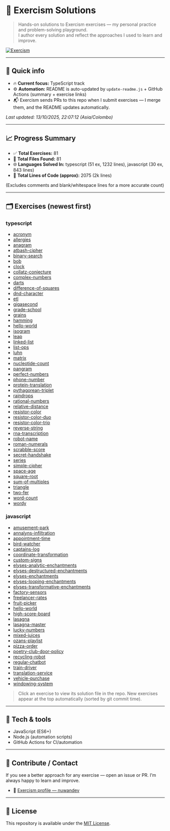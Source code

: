 # 🧠 Exercism Solutions

> Hands-on solutions to Exercism exercises — my personal practice and problem-solving playground.  
> I author every solution and reflect the approaches I used to learn and improve.

[![Exercism](https://img.shields.io/badge/Exercism-nuwandev-blue)](https://exercism.org/profiles/nuwandev)

---

## 🔎 Quick info

- 🔥 **Current focus:** TypeScript track  
- ⚙️ **Automation:** README is auto-updated by `update-readme.js` + GitHub Actions (summary + exercise links)  
- 📬 Exercism sends PRs to this repo when I submit exercises — I merge them, and the README updates automatically.

<!-- UPDATED_AT -->
_Last updated: 13/10/2025, 22:07:12 (Asia/Colombo)_
<!-- /UPDATED_AT -->

---

## 📈 Progress Summary

<!-- STATS_START -->
- ✅ **Total Exercises:** 81
- 📁 **Total Files Found:** 81
- 🌐 **Languages Solved In:** typescript (51 ex, 1232 lines), javascript (30 ex, 843 lines)
- 🧾 **Total Lines of Code (approx):** 2075 (2k lines)
<!-- STATS_END -->
(Excludes comments and blank/whitespace lines for a more accurate count)

---

## 🗂 Exercises (newest first)

<!-- EXERCISES_START -->

### typescript

- [acronym](./solutions/typescript/acronym/1/acronym.ts)
- [allergies](./solutions/typescript/allergies/1/allergies.ts)
- [anagram](./solutions/typescript/anagram/1/anagram.ts)
- [atbash-cipher](./solutions/typescript/atbash-cipher/1/atbash-cipher.ts)
- [binary-search](./solutions/typescript/binary-search/1/binary-search.ts)
- [bob](./solutions/typescript/bob/2/bob.ts)
- [clock](./solutions/typescript/clock/1/clock.ts)
- [collatz-conjecture](./solutions/typescript/collatz-conjecture/1/collatz-conjecture.ts)
- [complex-numbers](./solutions/typescript/complex-numbers/1/complex-numbers.ts)
- [darts](./solutions/typescript/darts/1/darts.ts)
- [difference-of-squares](./solutions/typescript/difference-of-squares/1/difference-of-squares.ts)
- [dnd-character](./solutions/typescript/dnd-character/1/dnd-character.ts)
- [etl](./solutions/typescript/etl/1/etl.ts)
- [gigasecond](./solutions/typescript/gigasecond/1/gigasecond.ts)
- [grade-school](./solutions/typescript/grade-school/1/grade-school.ts)
- [grains](./solutions/typescript/grains/1/grains.ts)
- [hamming](./solutions/typescript/hamming/1/hamming.ts)
- [hello-world](./solutions/typescript/hello-world/1/hello-world.ts)
- [isogram](./solutions/typescript/isogram/1/isogram.ts)
- [leap](./solutions/typescript/leap/1/leap.ts)
- [linked-list](./solutions/typescript/linked-list/1/linked-list.ts)
- [list-ops](./solutions/typescript/list-ops/1/list-ops.ts)
- [luhn](./solutions/typescript/luhn/1/luhn.ts)
- [matrix](./solutions/typescript/matrix/1/matrix.ts)
- [nucleotide-count](./solutions/typescript/nucleotide-count/1/nucleotide-count.ts)
- [pangram](./solutions/typescript/pangram/1/pangram.ts)
- [perfect-numbers](./solutions/typescript/perfect-numbers/1/perfect-numbers.ts)
- [phone-number](./solutions/typescript/phone-number/1/phone-number.ts)
- [protein-translation](./solutions/typescript/protein-translation/1/protein-translation.ts)
- [pythagorean-triplet](./solutions/typescript/pythagorean-triplet/1/pythagorean-triplet.ts)
- [raindrops](./solutions/typescript/raindrops/1/raindrops.ts)
- [rational-numbers](./solutions/typescript/rational-numbers/1/rational-numbers.ts)
- [relative-distance](./solutions/typescript/relative-distance/1/relative-distance.ts)
- [resistor-color](./solutions/typescript/resistor-color/1/resistor-color.ts)
- [resistor-color-duo](./solutions/typescript/resistor-color-duo/1/resistor-color-duo.ts)
- [resistor-color-trio](./solutions/typescript/resistor-color-trio/1/resistor-color-trio.ts)
- [reverse-string](./solutions/typescript/reverse-string/1/reverse-string.ts)
- [rna-transcription](./solutions/typescript/rna-transcription/1/rna-transcription.ts)
- [robot-name](./solutions/typescript/robot-name/1/robot-name.ts)
- [roman-numerals](./solutions/typescript/roman-numerals/1/roman-numerals.ts)
- [scrabble-score](./solutions/typescript/scrabble-score/1/scrabble-score.ts)
- [secret-handshake](./solutions/typescript/secret-handshake/1/secret-handshake.ts)
- [series](./solutions/typescript/series/1/series.ts)
- [simple-cipher](./solutions/typescript/simple-cipher/1/simple-cipher.ts)
- [space-age](./solutions/typescript/space-age/1/space-age.ts)
- [square-root](./solutions/typescript/square-root/1/square-root.ts)
- [sum-of-multiples](./solutions/typescript/sum-of-multiples/1/sum-of-multiples.ts)
- [triangle](./solutions/typescript/triangle/1/triangle.ts)
- [two-fer](./solutions/typescript/two-fer/1/two-fer.ts)
- [word-count](./solutions/typescript/word-count/1/word-count.ts)
- [wordy](./solutions/typescript/wordy/1/wordy.ts)


### javascript

- [amusement-park](./solutions/javascript/amusement-park/1/amusement-park.js)
- [annalyns-infiltration](./solutions/javascript/annalyns-infiltration/1/annalyns-infiltration.js)
- [appointment-time](./solutions/javascript/appointment-time/1/appointment-time.js)
- [bird-watcher](./solutions/javascript/bird-watcher/1/bird-watcher.js)
- [captains-log](./solutions/javascript/captains-log/1/captains-log.js)
- [coordinate-transformation](./solutions/javascript/coordinate-transformation/1/coordinate-transformation.js)
- [custom-signs](./solutions/javascript/custom-signs/1/custom-signs.js)
- [elyses-analytic-enchantments](./solutions/javascript/elyses-analytic-enchantments/1/enchantments.js)
- [elyses-destructured-enchantments](./solutions/javascript/elyses-destructured-enchantments/1/enchantments.js)
- [elyses-enchantments](./solutions/javascript/elyses-enchantments/1/enchantments.js)
- [elyses-looping-enchantments](./solutions/javascript/elyses-looping-enchantments/1/enchantments.js)
- [elyses-transformative-enchantments](./solutions/javascript/elyses-transformative-enchantments/1/enchantments.js)
- [factory-sensors](./solutions/javascript/factory-sensors/1/factory-sensors.js)
- [freelancer-rates](./solutions/javascript/freelancer-rates/1/freelancer-rates.js)
- [fruit-picker](./solutions/javascript/fruit-picker/1/fruit-picker.js)
- [hello-world](./solutions/javascript/hello-world/1/hello-world.js)
- [high-score-board](./solutions/javascript/high-score-board/1/high-score-board.js)
- [lasagna](./solutions/javascript/lasagna/1/lasagna.js)
- [lasagna-master](./solutions/javascript/lasagna-master/1/lasagna-master.js)
- [lucky-numbers](./solutions/javascript/lucky-numbers/1/lucky-numbers.js)
- [mixed-juices](./solutions/javascript/mixed-juices/1/mixed-juices.js)
- [ozans-playlist](./solutions/javascript/ozans-playlist/1/ozans-playlist.js)
- [pizza-order](./solutions/javascript/pizza-order/1/global.d.ts)
- [poetry-club-door-policy](./solutions/javascript/poetry-club-door-policy/1/door-policy.js)
- [recycling-robot](./solutions/javascript/recycling-robot/1/assembly-line.js)
- [regular-chatbot](./solutions/javascript/regular-chatbot/1/regular-chatbot.js)
- [train-driver](./solutions/javascript/train-driver/1/train-driver.js)
- [translation-service](./solutions/javascript/translation-service/1/service.js)
- [vehicle-purchase](./solutions/javascript/vehicle-purchase/1/vehicle-purchase.js)
- [windowing-system](./solutions/javascript/windowing-system/1/windowing-system.js)

<!-- EXERCISES_END -->

> Click an exercise to view its solution file in the repo. New exercises appear at the top automatically (sorted by git commit time).

---

## 🔧 Tech & tools

- JavaScript (ES6+)  
- Node.js (automation scripts)  
- GitHub Actions for CI/automation

---

## 🤝 Contribute / Contact

If you see a better approach for any exercise — open an issue or PR. I’m always happy to learn and improve.

- 🔗 [Exercism profile — nuwandev](https://exercism.org/profiles/nuwandev)

---

## 📄 License

This repository is available under the [MIT License](LICENSE).
